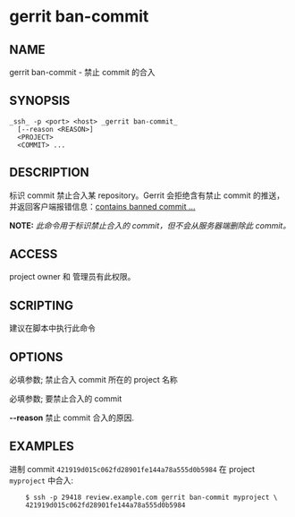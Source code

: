 # gerrit ban-commit

## NAME
gerrit ban-commit - 禁止 commit 的合入

## SYNOPSIS
```
_ssh_ -p <port> <host> _gerrit ban-commit_
  [--reason <REASON>]
  <PROJECT>
  <COMMIT> ...
```

## DESCRIPTION
标识 commit 禁止合入某 repository。Gerrit 会拒绝含有禁止 commit 的推送，并返回客户端报错信息：[contains banned commit ...](error-contains-banned-commit.md)

**NOTE:**
*此命令用于标识禁止合入的 commit，但不会从服务器端删除此 commit。*

## ACCESS
project owner 和 管理员有此权限。

## SCRIPTING
建议在脚本中执行此命令

## OPTIONS
**<PROJECT>**
	必填参数; 禁止合入 commit 所在的 project 名称

**<COMMIT>**
	必填参数; 要禁止合入的 commit

**--reason**
	禁止 commit 合入的原因.

## EXAMPLES
进制 commit `421919d015c062fd28901fe144a78a555d0b5984` 在 project `myproject` 中合入:

```shell
	$ ssh -p 29418 review.example.com gerrit ban-commit myproject \
	421919d015c062fd28901fe144a78a555d0b5984
```

